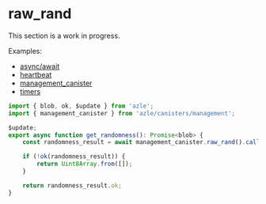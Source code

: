 # raw_rand

This section is a work in progress.

Examples:

-   [async/await](https://github.com/demergent-labs/azle/tree/main/examples/async_await)
-   [heartbeat](https://github.com/demergent-labs/azle/tree/main/examples/heartbeat)
-   [management_canister](https://github.com/demergent-labs/azle/tree/main/examples/management_canister)
-   [timers](https://github.com/demergent-labs/azle/tree/main/examples/timers)

```typescript
import { blob, ok, $update } from 'azle';
import { management_canister } from 'azle/canisters/management';

$update;
export async function get_randomness(): Promise<blob> {
    const randomness_result = await management_canister.raw_rand().call();

    if (!ok(randomness_result)) {
        return Uint8Array.from([]);
    }

    return randomness_result.ok;
}
```
